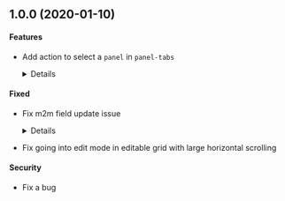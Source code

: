 ## 1.0.0 (2020-01-10)

#### Features

* Add action to select a `panel` in `panel-tabs`

  <details>
  
  Example:
  
  ```xml
    <form ...>
     ...
     <panel-tabs>
      <panel title="One" name="t1"></panel>
      <panel title="Two" name="t2"></panel>
     </panel-tabs>
    </form>
  
    <action-attrs ...>
      <attribute name="active" for="t1" expr="true" />
    </action-attrs>
  ```
  
  </details>

#### Fixed

* Fix m2m field update issue

  <details>
  
  The m2m items, upon select/edit should not be fully populated as the record
   is already saved (similar to m2o).
  In controllers, make sure to return a compact map in m2m fields, ie a
  list of map with the records ids. Then, the view will fetch the records
  with all necessary fields by itself.
  
  </details>

* Fix going into edit mode in editable grid with large horizontal scrolling

#### Security

* Fix a bug
